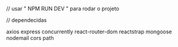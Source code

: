 // usar " NPM RUN DEV " para rodar o projeto

// dependecidas 

axios
express
concurrently
react-router-dom
reactstrap
mongoose
nodemail
cors
path
